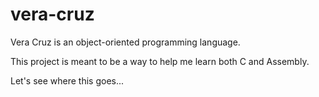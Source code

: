 # vera-cruz

Vera Cruz is an object-oriented programming language.

This project is meant to be a way to help me learn both C and Assembly.

Let's see where this goes...
